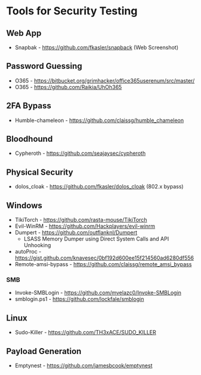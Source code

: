 
# Tools for Security Testing

## Web App
* Snapbak - https://github.com/fkasler/snapback (Web Screenshot)

## Password Guessing
* O365 - https://bitbucket.org/grimhacker/office365userenum/src/master/
* O365 - https://github.com/Raikia/UhOh365

## 2FA Bypass
* Humble-chameleon - https://github.com/claissg/humble_chameleon

## Bloodhound
* Cypheroth - https://github.com/seajaysec/cypheroth

## Physical Security
* dolos_cloak - https://github.com/fkasler/dolos_cloak (802.x bypass)

## Windows
* TikiTorch - https://github.com/rasta-mouse/TikiTorch
* Evil-WinRM - https://github.com/Hackplayers/evil-winrm
* Dumpert - https://github.com/outflanknl/Dumpert
  - LSASS Memory Dumper using Direct System Calls and API Unhooking
* autoProc - https://gist.github.com/knavesec/0bf192d600ee15f214560ad6280df556
* Remote-amsi-bypass - https://github.com/claissg/remote_amsi_bypass

### SMB
  * Invoke-SMBLogin - https://github.com/mvelazc0/Invoke-SMBLogin
  * smblogin.ps1 - https://github.com/lockfale/smblogin

## Linux
* Sudo-Killer - https://github.com/TH3xACE/SUDO_KILLER

## Payload Generation
* Emptynest - https://github.com/jamesbcook/emptynest
